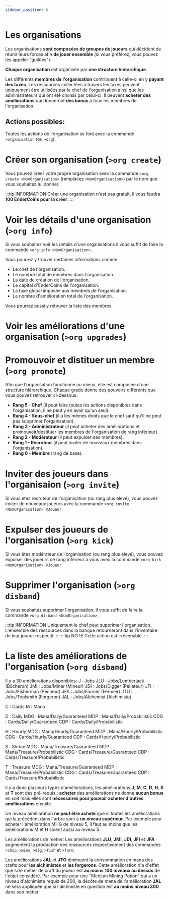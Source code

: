 ```yaml
---
sidebar_position: 6
---
```


# Les organisations

Les organisations **sont composées de groupes de joueurs** qui décident de réunir leurs forces afin **de jouer ensemble** (si vous préférez, vous pouvez les appeler "guildes").

**Chaque organisation** est organisée par **une structure hiérarchique**.

Les différents **membres de l'organisation** contribuent à celle-ci en y **payant des taxes**. Les ressources collectées à travers les taxes peuvent uniquement être utilisées par le chef de l'organisation ainsi que les administrateurs qui ont été choisis par celui-ci. Il peuvent **acheter des améliorations** qui donneront **des bonus** à tous les membres de l'organisation.

## Actions possibles:
Toutes les actions de l'organisation se font avec la commande `>organisation` (ou `>org`).

# Créer son organisation (`>org create`)
Vous pouvez créer votre propre organisation avec la commande `>org create <NomOrganisation>` (remplacez `<NomOrganisation>`) par le nom que vous souhaitez lui donner.

:::tip INFORMATION
Créer une organisation n'est pas gratuit, il vous faudra **100 EnderCoins pour la créer**.
:::

# Voir les détails d'une organisation (`>org info`)
Si vous souhaitez voir les détails d'une organisations il vous suffit de faire la commande `>org info <NomOrganisation>`.

Vous pourrez y trouver certaines informations comme:

- Le chef de l'organisation.
- Le nombre total de membres dans l'organisation.
- La date de création de l'organisation.
- Le capital d'EnderCoins de l'organisation.
- La taxe global imposée aux membres de l'organisation.
- Le nombre d'amélioration total de l'organisation.

Vous pourrez aussi y retouver la liste des membres.

<!-- ![organization_command_info.png](static/img/organization_command_info.png) -->

# Voir les améliorations d'une organisation (`>org upgrades`)

# Promouvoir et distituer un membre (`>org promote`)
Afin que l'organisation fonctionne au mieux, elle est composée d'une structure hiérarchique. Chaque grade donne des pouvoirs différents que vous pouvez retrouver ci-dessous:

- **Rang 5 - Chef** (il peut faire toutes les actions disponibles dans l'organisation, il ne peut y en avoir qu'un seul).
- **Rang 4 - Sous-chef** (il a les mêmes droits que le chef sauf qu'il ne peut pas supprimer l'organisation).
- **Rang 3 - Administrateur** (il peut acheter des améliorations et promouvoir/destituer les membres de l'organisation de rang inférieur).
- **Rang 2 - Modérateur** (il peut expulser des membres).
- **Rang 1 - Recruteur** (il peut inviter de nouveaux membres dans l'organisation).
- **Rang 0 - Membre** (rang de base).

# Inviter des joueurs dans l'organisaion (`>org invite`)
Si vous êtes recruteur de l'organisation (ou rang plus élevé), vous pouvez inviter de nouveaux joueurs avec la commande `>org invite <NomOrganisation> @Joueur`.

# Expulser des joueurs de l'organisation (`>org kick`)
Si vous êtes modérateur de l'organisation (ou rang plus élevé), vous pouvez expulser des joueurs de rang inférieur à vous avec la commande `>org kick <NomOrganisation> @Joueur`.


# Supprimer l'organisation (`>org disband`)
Si vous souhaitez supprimer l'organisation, il vous suffit de faire la commande `>org disband <NomOrganisation>`.

:::tip INFORMATION
Uniquement le chef peut supprimer l'organisation. L'ensemble des ressources dans la banque retourneront dans l'inventaire de leur joueur respectif. 
:::
:::tip NOTE
Cette action est irréversible.
:::

# La liste des améliorations de l'organisation (`>org disband`)
Il y a 30 améliorations disponibles:
J : Jobs
JLU : Jobs/Lumberjack (Bûcheron)
JMI : Jobs/Miner (Mineur)
JDI : Jobs/Digger (Pelleteur)
JFI : Jobs/Fisherman (Pêcheur)
JFA : Jobs/Farmer (Fermier)
JTO : Jobs/Toolsmith (Forgeron)
JAL : Jobs/Alchemist (Alchimiste)

C : Cards
M : Mana

D : Daily
MDG : Mana/Daily/Guaranteed
MDP : Mana/Daily/Probabilistic
CDG : Cards/Daily/Guaranteed
CDP : Cards/Daily/Probabilistic

H : Hourly
MDG : Mana/Hourly/Guaranteed
MDP : Mana/Hourly/Probabilistic
CDG : Cards/Hourly/Guaranteed
CDP : Cards/Hourly/Probabilistic

S : Shrine
MDG : Mana/Treasure/Guaranteed
MDP : Mana/Treasure/Probabilistic
CDG : Cards/Treasure/Guaranteed
CDP : Cards/Treasure/Probabilistic

T : Treasure
MDG : Mana/Treasure/Guaranteed
MDP : Mana/Treasure/Probabilistic
CDG : Cards/Treasure/Guaranteed
CDP : Cards/Treasure/Probabilistic

Il y a donc plusieurs types d'améliorations, les améliorations **J**, **M**, **C**, **D**, **H**, **S** et **T** sont des pré-requis : **acheter** des améliorations ne donne **aucun bonus** en soit mais elles sont **nécessaires pour pouvoir acheter d'autres améliorations** ensuite.

Un niveau amélioration **ne peut être acheté** que si toutes les améliorations qui la précédent dans l'arbre sont à **un niveau supérieur**. Par exemple pour acheter l'amélioration MHG de niveau 5, il faut au moins que les améliorations M et H soient aussi au niveau 5.

Les améliorations de métier:
Les améliorations **JLU**, **JMI**, **JDI**, **JFI** et **JFA** augmentent la production des ressources respectivement des commandes `>chop`, `>mine`, `>dig`, `>fish` et `>farm`.

Les améliorations **JAL** et **JTO** diminuent la consommation en mana des crafts pour **les alchimistes** et **les forgerons**. Cette amélioration n'a d'effet que si le métier de craft du joueur est **au moins 100 niveaux au dessus** de l'objet considéré.
Par exemple pour une "Medium Mining Potion" qui a un niveau d'alchimiste requis de 200, la décôte de mana de l'amélioration **JAL** ne sera appliquée que si l'alchmiste en question est **au moins niveau 300** dans son métier.